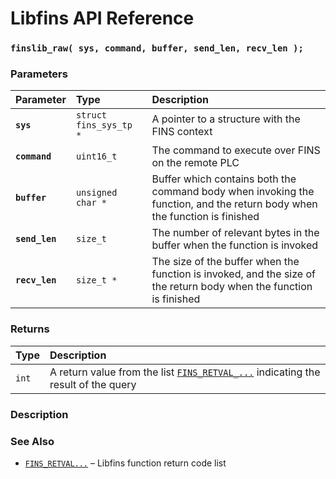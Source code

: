 # Libfins API Reference

### `finslib_raw( sys, command, buffer, send_len, recv_len );`

### Parameters

| Parameter | Type | Description |
| :--- | :--- | :--- |
|**`sys`**|`struct fins_sys_tp *`|A pointer to a structure with the FINS context|
|**`command`**|`uint16_t`|The command to execute over FINS on the remote PLC|
|**`buffer`**|`unsigned char *`|Buffer which contains both the command body when invoking the function, and the return body when the function is finished|
|**`send_len`**|`size_t`|The number of relevant bytes in the buffer when the function is invoked|
|**`recv_len`**|`size_t *`|The size of the buffer when the function is invoked, and the size of the return body when the function is finished|

### Returns

| Type | Description |
| :--- | :--- |
|`int`|A return value from the list [`FINS_RETVAL_...`](FINS_RETVAL.md) indicating the result of the query|

### Description

### See Also

* [`FINS_RETVAL...`](FINS_RETVAL.md) &ndash; Libfins function return code list
